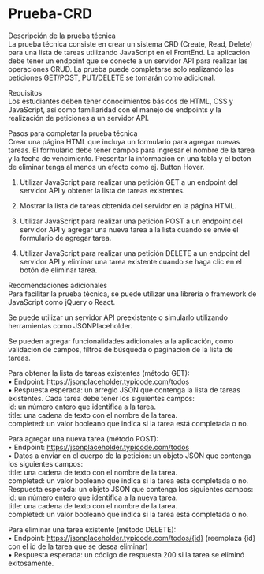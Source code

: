 # Prueba-CRD

Descripción de la prueba técnica  
La prueba técnica consiste en crear un sistema CRD (Create, Read, Delete) para una lista de tareas utilizando JavaScript en el FrontEnd. La aplicación debe tener un endpoint que se conecte a un servidor API para realizar las operaciones CRUD. La prueba puede completarse solo realizando las peticiones GET/POST, PUT/DELETE se tomarán como adicional.  

Requisitos  
Los estudiantes deben tener conocimientos básicos de HTML, CSS y JavaScript, así como familiaridad con el manejo de endpoints y la realización de peticiones a un servidor API.  

Pasos para completar la prueba técnica  
Crear una página HTML que incluya un formulario para agregar nuevas tareas. El formulario debe tener campos para ingresar el nombre de la tarea y la fecha de vencimiento. Presentar la informacion en una tabla y el boton de eliminar tenga al menos un efecto como ej. Button Hover. 

1.	Utilizar JavaScript para realizar una petición GET a un endpoint del servidor API y obtener la lista de tareas existentes.  

2.	Mostrar la lista de tareas obtenida del servidor en la página HTML.  

3.	Utilizar JavaScript para realizar una petición POST a un endpoint del servidor API y agregar una nueva tarea a la lista cuando se envíe el formulario de agregar tarea.  


4.	Utilizar JavaScript para realizar una petición DELETE a un endpoint del servidor API y eliminar una tarea existente cuando se haga clic en el botón de eliminar tarea.  

Recomendaciones adicionales  
Para facilitar la prueba técnica, se puede utilizar una librería o framework de JavaScript como jQuery o React.  

Se puede utilizar un servidor API preexistente o simularlo utilizando herramientas como JSONPlaceholder.  

Se pueden agregar funcionalidades adicionales a la aplicación, como validación de campos, filtros de búsqueda o paginación de la lista de tareas.  
  
Para obtener la lista de tareas existentes (método GET):  
•	Endpoint: https://jsonplaceholder.typicode.com/todos  
•	Respuesta esperada: un arreglo JSON que contenga la lista de tareas existentes. Cada tarea debe tener los siguientes campos:  
id: un número entero que identifica a la tarea.  
title: una cadena de texto con el nombre de la tarea.  
completed: un valor booleano que indica si la tarea está completada o no.  
  
Para agregar una nueva tarea (método POST):  
•	Endpoint: https://jsonplaceholder.typicode.com/todos  
•	Datos a enviar en el cuerpo de la petición: un objeto JSON que contenga los siguientes campos:  
title: una cadena de texto con el nombre de la tarea.  
completed: un valor booleano que indica si la tarea está completada o no.  
Respuesta esperada: un objeto JSON que contenga los siguientes campos:  
id: un número entero que identifica a la nueva tarea.  
title: una cadena de texto con el nombre de la tarea.  
completed: un valor booleano que indica si la tarea está completada o no.  
  
Para eliminar una tarea existente (método DELETE):  
•	Endpoint: https://jsonplaceholder.typicode.com/todos/{id} (reemplaza {id} con el id de la tarea que se desea eliminar)  
•	Respuesta esperada: un código de respuesta 200 si la tarea se eliminó exitosamente.  
